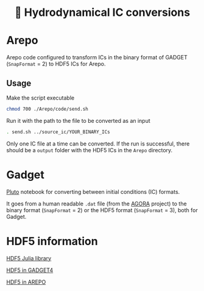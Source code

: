 <div align="center">
    <h1>💱 Hydrodynamical IC conversions</h1>
</div>

# Arepo

Arepo code configured to transform ICs in the binary format of GADGET (`SnapFormat` = 2) to HDF5 ICs for Arepo.

## Usage

Make the script executable

```bash
chmod 700 ./Arepo/code/send.sh
```

Run it with the path to the file to be converted as an input

```bash
. send.sh ../source_ic/YOUR_BINARY_ICs
```

Only one IC file at a time can be converted. If the run is successful, there should be a `output` folder with the HDF5 ICs in the `Arepo` directory.

# Gadget

[Pluto](https://github.com/fonsp/Pluto.jl) notebook for converting between initial conditions (IC) formats.

It goes from a human readable `.dat` file (from the [AGORA](https://sites.google.com/site/santacruzcomparisonproject/data) project) to the binary format (`SnapFormat` = 2) or the HDF5 format (`SnapFormat` = 3), both for Gadget.

# HDF5 information

[HDF5 Julia library](https://juliaio.github.io/HDF5.jl/stable/)

[HDF5 in GADGET4](https://wwwmpa.mpa-garching.mpg.de/gadget4/06_snapshotformat/#hdf5-file-format)

[HDF5 in AREPO](https://arepo-code.org/wp-content/userguide/snapshotformat.html#format-3-hdf5)
